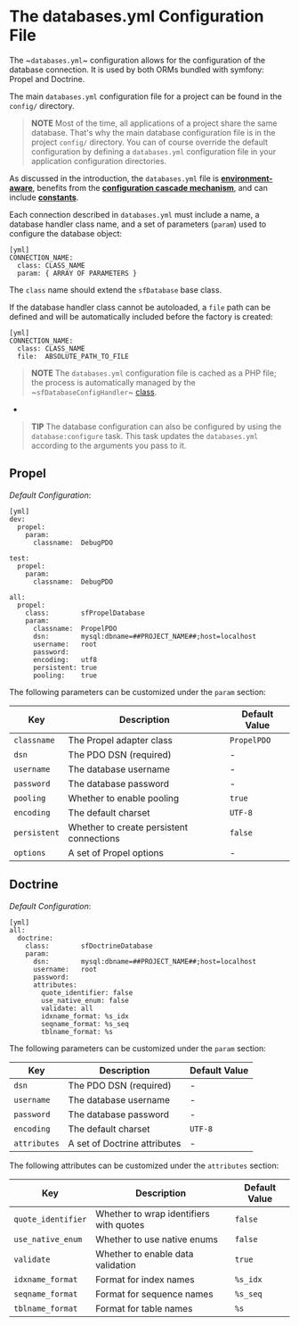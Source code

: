 The databases.yml Configuration File
====================================

The ~`databases.yml`~ configuration allows for the configuration of the
database connection. It is used by both ORMs bundled with symfony: Propel and
Doctrine.

The main `databases.yml` configuration file for a project can be found in
the `config/` directory.

>**NOTE**
>Most of the time, all applications of a project share the same
>database. That's why the main database configuration file is in the
>project `config/` directory. You can of course override the default
>configuration by defining a `databases.yml` configuration file in your
>application configuration directories.

As discussed in the introduction, the `databases.yml` file is
[**environment-aware**](#chapter_03_environment_awareness), benefits from
the [**configuration cascade mechanism**](#chapter_03_configuration_cascade),
and can include [**constants**](#chapter_03_constants).

Each connection described in `databases.yml` must include a name, a database
handler class name, and a set of parameters (`param`) used to configure the
database object:

    [yml]
    CONNECTION_NAME:
      class: CLASS_NAME
      param: { ARRAY OF PARAMETERS }

The `class` name should extend the `sfDatabase` base class.

If the database handler class cannot be autoloaded, a `file` path can be
defined and will be automatically included before the factory is created:

    [yml]
    CONNECTION_NAME:
      class: CLASS_NAME
      file:  ABSOLUTE_PATH_TO_FILE

>**NOTE**
>The `databases.yml` configuration file is cached as a PHP file; the
>process is automatically managed by the ~`sfDatabaseConfigHandler`~
>[class](#chapter_14_config_handlers_yml).

-

>**TIP**
>The database configuration can also be configured by using the
>`database:configure` task.  This task updates the `databases.yml`
>according to the arguments you pass to it.

Propel
------

*Default Configuration*:

    [yml]
    dev:
      propel:
        param:
          classname:  DebugPDO

    test:
      propel:
        param:
          classname:  DebugPDO

    all:
      propel:
        class:        sfPropelDatabase
        param:
          classname:  PropelPDO
          dsn:        mysql:dbname=##PROJECT_NAME##;host=localhost
          username:   root
          password:   
          encoding:   utf8
          persistent: true
          pooling:    true

The following parameters can be customized under the `param` section:

 | Key          | Description                              | Default Value |
 | ------------ | ---------------------------------------- | ------------- |
 | `classname`  | The Propel adapter class                 | `PropelPDO`   |
 | `dsn`        | The PDO DSN (required)                   | -             |
 | `username`   | The database username                    | -             |
 | `password`   | The database password                    | -             |
 | `pooling`    | Whether to enable pooling                | `true`        |
 | `encoding`   | The default charset                      | `UTF-8`       |
 | `persistent` | Whether to create persistent connections | `false`       |
 | `options`    | A set of Propel options                  | -             |

Doctrine
--------

*Default Configuration*:

    [yml]
    all:
      doctrine:
        class:        sfDoctrineDatabase
        param:
          dsn:        mysql:dbname=##PROJECT_NAME##;host=localhost
          username:   root
          password:   
          attributes:
            quote_identifier: false
            use_native_enum: false
            validate: all
            idxname_format: %s_idx
            seqname_format: %s_seq
            tblname_format: %s

The following parameters can be customized under the `param` section:

 | Key          | Description                              | Default Value |
 | ------------ | ---------------------------------------- | ------------- |
 | `dsn`        | The PDO DSN (required)                   | -             |
 | `username`   | The database username                    | -             |
 | `password`   | The database password                    | -             |
 | `encoding`   | The default charset                      | `UTF-8`       |
 | `attributes` | A set of Doctrine attributes             | -             |

The following attributes can be customized under the `attributes` section:

 | Key                 | Description                              | Default Value |
 | ------------------- | ---------------------------------------- | ------------- |
 | `quote_identifier`  | Whether to wrap identifiers with quotes  | `false`       |
 | `use_native_enum`   | Whether to use native enums              | `false`       |
 | `validate`          | Whether to enable data validation        | `true`        |
 | `idxname_format`    | Format for index names                   | `%s_idx`      |
 | `seqname_format`    | Format for sequence names                | `%s_seq`      |
 | `tblname_format`    | Format for table names                   | `%s`          |
